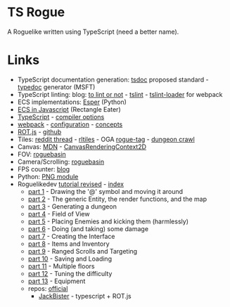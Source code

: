 # TS Rogue #

A Roguelike written using TypeScript (need a better name).

# Links #

* TypeScript documentation generation: [tsdoc](https://github.com/Microsoft/tsdoc) proposed standard - [typedoc](https://github.com/TypeStrong/typedoc) generator (MSFT)
* TypeScript linting: blog: [to lint or not](https://pawelgrzybek.com/linting-typescript/) - [tslint](https://palantir.github.io/tslint/) - [tslint-loader](https://www.npmjs.com/package/tslint-loader) for webpack
* ECS implementations: [Esper](https://github.com/benmoran56/esper) (Python)
* [ECS in Javascript](http://vasir.net/blog/game-development/how-to-build-entity-component-system-in-javascript) (Rectangle Eater)
* [TypeScript](https://www.typescriptlang.org/index.html) - [compiler options](https://www.typescriptlang.org/docs/handbook/compiler-options.html)
* [webpack](https://webpack.js.org/) - [configuration](https://webpack.js.org/configuration) - [concepts](https://webpack.js.org/concepts)
* [ROT.js](https://ondras.github.io/rot.js/hp/) - [github](https://github.com/ondras/rot.js)
* Tiles: [reddit thread](https://www.reddit.com/r/roguelikedev/comments/436sop/roguelike_tilesets/) - [rltiles](https://github.com/statico/rltiles) - OGA [rogue-tag](https://opengameart.org/art-search-advanced?field_art_tags_tid=roguelike) - [dungeon crawl](https://opengameart.org/content/dungeon-crawl-32x32-tiles)
* Canvas: [MDN](https://developer.mozilla.org/en-US/docs/Web/API/Canvas_API/) - [CanvasRenderingContext2D](https://developer.mozilla.org/en-US/docs/Web/API/CanvasRenderingContext2Dhttps://developer.mozilla.org/en-US/docs/Web/API/CanvasRenderingContext2D)
* FOV: [roguebasin](http://www.roguebasin.com/index.php?title=Field_of_Vision)
* Camera/Scrolling: [roguebasin](http://www.roguebasin.com/index.php?title=Scrolling_map)
* FPS counter: [blog](https://www.growingwiththeweb.com/2017/12/fast-simple-js-fps-counter.html)
* Python: [PNG module](https://github.com/drj11/pypng)
* Roguelikedev [tutorial revised](https://www.reddit.com/r/roguelikedev/wiki/python_tutorial_series) - [index](http://rogueliketutorials.com/tutorials/tcod/)
  * [part 1](http://rogueliketutorials.com/tutorials/tcod/part-1) - Drawing the '@' symbol and moving it around
  * [part 2](http://rogueliketutorials.com/tutorials/tcod/part-2) - The generic Entity, the render functions, and the map
  * [part 3](http://rogueliketutorials.com/tutorials/tcod/part-3) - Generating a dungeon
  * [part 4](http://rogueliketutorials.com/tutorials/tcod/part-4) - Field of View
  * [part 5](http://rogueliketutorials.com/tutorials/tcod/part-5) - Placing Enemies and kicking them (harmlessly)
  * [part 6](http://rogueliketutorials.com/tutorials/tcod/part-6) - Doing (and taking) some damage
  * [part 7](http://rogueliketutorials.com/tutorials/tcod/part-7) - Creating the Interface
  * [part 8](http://rogueliketutorials.com/tutorials/tcod/part-8) - Items and Inventory
  * [part 9](http://rogueliketutorials.com/tutorials/tcod/part-9) - Ranged Scrolls and Targeting
  * [part 10](http://rogueliketutorials.com/tutorials/tcod/part-10) - Saving and Loading
  * [part 11](http://rogueliketutorials.com/tutorials/tcod/part-11) - Multiple floors
  * [part 12](http://rogueliketutorials.com/tutorials/tcod/part-12) - Tuning the difficulty
  * [part 13](http://rogueliketutorials.com/tutorials/tcod/part-13) - Equipment
  * repos: [official](https://github.com/TStand90/roguelike_tutorial_revised/tree/part1)
    * [JackBister](https://github.com/JackBister/ts-roguelike) - typescript + ROT.js



